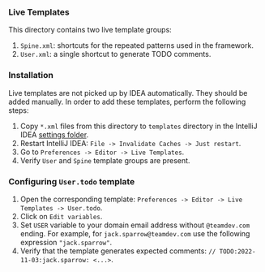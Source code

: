 ### Live Templates

This directory contains two live template groups:

1. `Spine.xml`: shortcuts for the repeated patterns used in the framework.
2. `User.xml`: a single shortcut to generate TODO comments.

### Installation

Live templates are not picked up by IDEA automatically. They should be added manually.
In order to add these templates, perform the following steps:

1. Copy `*.xml` files from this directory to `templates` directory in the IntelliJ IDEA
   [settings folder][settings_folder].
2. Restart IntelliJ IDEA: `File -> Invalidate Caches -> Just restart`.
3. Go to `Preferences -> Editor -> Live Templates`.
4. Verify `User` and `Spine` template groups are present.

[settings_folder]: https://www.jetbrains.com/help/idea/directories-used-by-the-ide-to-store-settings-caches-plugins-and-logs.html#config-directory

### Configuring `User.todo` template

1. Open the corresponding template: `Preferences -> Editor -> Live Templates -> User.todo`.
2. Click on `Edit variables`.
3. Set `USER` variable to your domain email address without `@teamdev.com` ending. For example,
   for `jack.sparrow@teamdev.com` use the following expression `"jack.sparrow"`.
4. Verify that the template generates expected comments: `// TODO:2022-11-03:jack.sparrow: <...>`.
